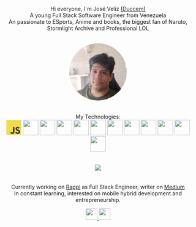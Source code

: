 <p align="center">
    Hi everyone, I`m José Veliz <a target="_blank" href="https://twitter.com/Ducen29">(Duccem)</a></br> 
    A young Full Stack Software Engineer from Venezuela </br>
    An passionate to ESports, Anime and books, the biggest fan of Naruto, Stormlight Archive and Professional LOL </br> 
</p>
</br>
<div align="center">
    <img src="https://raw.githubusercontent.com/Duccem/Duccem/master/media/avatar2.jpg" height=150 width=150 style="border-radius:50% !important"></img>
</div>
</br>
<p align = "center">
    My Technologies: </br>
    <a> 
        <img src="https://raw.githubusercontent.com/sgcm14/sgcm14/2eca8deae8152cdbf0de7e62aad2a0ce66ef687f/javascript.svg" width="40" height="40"/>
    </a>
    <a>
        <img src="https://www.vectorlogo.zone/logos/typescriptlang/typescriptlang-icon.svg" width="40" height="40"/>
    </a>
    <a>
        <img src="https://www.vectorlogo.zone/logos/ruby-lang/ruby-lang-icon.svg" width="40" height="40"/>
    </a>
    <a>
        <img src="https://www.vectorlogo.zone/logos/nodejs/nodejs-icon.svg" width="40" height="40"/>
    </a>
    <a>
        <img src="https://www.vectorlogo.zone/logos/vuejs/vuejs-icon.svg" width="40" height="40"/>
    </a>
    <a>
        <img src="https://www.vectorlogo.zone/logos/reactjs/reactjs-icon.svg" width="40" height="40"/>
    </a>
    <a>
        <img src="https://www.vectorlogo.zone/logos/dartlang/dartlang-icon.svg" width="40" height="40"/>
    </a>
    <a>
        <img src="https://www.vectorlogo.zone/logos/flutterio/flutterio-icon.svg" width="40" height="40"/>
    </a>
    <a>
        <img src="https://www.vectorlogo.zone/logos/mysql/mysql-icon.svg" width="40" height="40"/>
    </a>
    <a>
        <img src="https://www.vectorlogo.zone/logos/mongodb/mongodb-icon.svg" width="40" height="40"/>
    </a>
    <a>
        <img src="https://www.vectorlogo.zone/logos/docker/docker-icon.svg" width="40" height="40"/>
    </a>
    <a>
        <img src="https://www.vectorlogo.zone/logos/git-scm/git-scm-icon.svg" width="40" height="40"/>
    </a>
</p>
</br>
<div align="center">
    <img src="https://github-readme-stats.vercel.app/api?username=Duccem&show_icons=true&title_color=fff&bg_color=15E9DC&border_color=fff&text_color=fff&border_radius=10" height=150 ></img>
</div>
</br>
<p align="center">
    Currently working on <a target="_blank" href="https://www.rappi.com">Rappi</a> as Full Stack Engineer, writer on <a target="_blank" href="#">Medium</a></br>
    In constant learning, interested on mobile hybrid development and entrepreneurship.
</p>
<p align="center">
  <a href="https://www.linkedin.com/in/jose-manuel-veliz/" target="_blank">
    <img src="https://www.vectorlogo.zone/logos/linkedin/linkedin-icon.svg" height="30" width="30">
  </a>

  <a href="https://twitter.com/Ducen29" target="_blank">
    <img src="https://www.vectorlogo.zone/logos/twitter/twitter-tile.svg" height="30" width="30">
  </a>
</p>